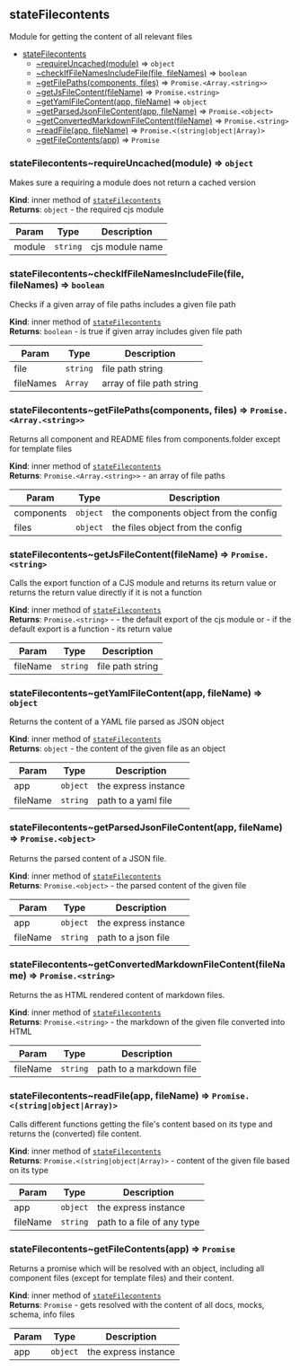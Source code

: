 <a name="module_stateFilecontents"></a>

## stateFilecontents
Module for getting the content of all relevant files


* [stateFilecontents](#module_stateFilecontents)
    * [~requireUncached(module)](#module_stateFilecontents..requireUncached) ⇒ <code>object</code>
    * [~checkIfFileNamesIncludeFile(file, fileNames)](#module_stateFilecontents..checkIfFileNamesIncludeFile) ⇒ <code>boolean</code>
    * [~getFilePaths(components, files)](#module_stateFilecontents..getFilePaths) ⇒ <code>Promise.&lt;Array.&lt;string&gt;&gt;</code>
    * [~getJsFileContent(fileName)](#module_stateFilecontents..getJsFileContent) ⇒ <code>Promise.&lt;string&gt;</code>
    * [~getYamlFileContent(app, fileName)](#module_stateFilecontents..getYamlFileContent) ⇒ <code>object</code>
    * [~getParsedJsonFileContent(app, fileName)](#module_stateFilecontents..getParsedJsonFileContent) ⇒ <code>Promise.&lt;object&gt;</code>
    * [~getConvertedMarkdownFileContent(fileName)](#module_stateFilecontents..getConvertedMarkdownFileContent) ⇒ <code>Promise.&lt;string&gt;</code>
    * [~readFile(app, fileName)](#module_stateFilecontents..readFile) ⇒ <code>Promise.&lt;(string\|object\|Array)&gt;</code>
    * [~getFileContents(app)](#module_stateFilecontents..getFileContents) ⇒ <code>Promise</code>

<a name="module_stateFilecontents..requireUncached"></a>

### stateFilecontents~requireUncached(module) ⇒ <code>object</code>
Makes sure a requiring a module does not return a cached version

**Kind**: inner method of [<code>stateFilecontents</code>](#module_stateFilecontents)  
**Returns**: <code>object</code> - the required cjs module  

| Param | Type | Description |
| --- | --- | --- |
| module | <code>string</code> | cjs module name |

<a name="module_stateFilecontents..checkIfFileNamesIncludeFile"></a>

### stateFilecontents~checkIfFileNamesIncludeFile(file, fileNames) ⇒ <code>boolean</code>
Checks if a given array of file paths includes a given file path

**Kind**: inner method of [<code>stateFilecontents</code>](#module_stateFilecontents)  
**Returns**: <code>boolean</code> - is true if given array includes given file path  

| Param | Type | Description |
| --- | --- | --- |
| file | <code>string</code> | file path string |
| fileNames | <code>Array</code> | array of file path string |

<a name="module_stateFilecontents..getFilePaths"></a>

### stateFilecontents~getFilePaths(components, files) ⇒ <code>Promise.&lt;Array.&lt;string&gt;&gt;</code>
Returns all component and README files from components.folder
except for template files

**Kind**: inner method of [<code>stateFilecontents</code>](#module_stateFilecontents)  
**Returns**: <code>Promise.&lt;Array.&lt;string&gt;&gt;</code> - an array of file paths  

| Param | Type | Description |
| --- | --- | --- |
| components | <code>object</code> | the components object from the config |
| files | <code>object</code> | the files object from the config |

<a name="module_stateFilecontents..getJsFileContent"></a>

### stateFilecontents~getJsFileContent(fileName) ⇒ <code>Promise.&lt;string&gt;</code>
Calls the export function of a CJS module and returns its return value
or returns the return value directly if it is not a function

**Kind**: inner method of [<code>stateFilecontents</code>](#module_stateFilecontents)  
**Returns**: <code>Promise.&lt;string&gt;</code> - - the default export of the cjs module or - if the default export is a function - its return value  

| Param | Type | Description |
| --- | --- | --- |
| fileName | <code>string</code> | file path string |

<a name="module_stateFilecontents..getYamlFileContent"></a>

### stateFilecontents~getYamlFileContent(app, fileName) ⇒ <code>object</code>
Returns the content of a YAML file parsed as JSON object

**Kind**: inner method of [<code>stateFilecontents</code>](#module_stateFilecontents)  
**Returns**: <code>object</code> - the content of the given file as an object  

| Param | Type | Description |
| --- | --- | --- |
| app | <code>object</code> | the express instance |
| fileName | <code>string</code> | path to a yaml file |

<a name="module_stateFilecontents..getParsedJsonFileContent"></a>

### stateFilecontents~getParsedJsonFileContent(app, fileName) ⇒ <code>Promise.&lt;object&gt;</code>
Returns the parsed content of a JSON file.

**Kind**: inner method of [<code>stateFilecontents</code>](#module_stateFilecontents)  
**Returns**: <code>Promise.&lt;object&gt;</code> - the parsed content of the given file  

| Param | Type | Description |
| --- | --- | --- |
| app | <code>object</code> | the express instance |
| fileName | <code>string</code> | path to a json file |

<a name="module_stateFilecontents..getConvertedMarkdownFileContent"></a>

### stateFilecontents~getConvertedMarkdownFileContent(fileName) ⇒ <code>Promise.&lt;string&gt;</code>
Returns the as HTML rendered content of markdown files.

**Kind**: inner method of [<code>stateFilecontents</code>](#module_stateFilecontents)  
**Returns**: <code>Promise.&lt;string&gt;</code> - the markdown of the given file converted into HTML  

| Param | Type | Description |
| --- | --- | --- |
| fileName | <code>string</code> | path to a markdown file |

<a name="module_stateFilecontents..readFile"></a>

### stateFilecontents~readFile(app, fileName) ⇒ <code>Promise.&lt;(string\|object\|Array)&gt;</code>
Calls different functions getting the file's content based on its type
and returns the (converted) file content.

**Kind**: inner method of [<code>stateFilecontents</code>](#module_stateFilecontents)  
**Returns**: <code>Promise.&lt;(string\|object\|Array)&gt;</code> - content of the given file based on its type  

| Param | Type | Description |
| --- | --- | --- |
| app | <code>object</code> | the express instance |
| fileName | <code>string</code> | path to a file of any type |

<a name="module_stateFilecontents..getFileContents"></a>

### stateFilecontents~getFileContents(app) ⇒ <code>Promise</code>
Returns a promise which will be resolved with an object,
including all component files (except for template files)
and their content.

**Kind**: inner method of [<code>stateFilecontents</code>](#module_stateFilecontents)  
**Returns**: <code>Promise</code> - gets resolved with the content of all docs, mocks, schema, info files  

| Param | Type | Description |
| --- | --- | --- |
| app | <code>object</code> | the express instance |


